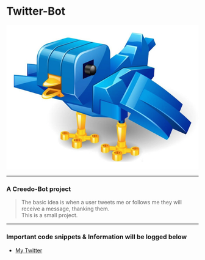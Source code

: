 # Twitter-Bot

!["Twitter Bot Logo"](./Media/twitter_bird_robot.png)

---
### A Creedo-Bot project
> The basic idea is when a user tweets me or follows me they will receive a message, thanking them.  
> This is a small project.
---

### Important code snippets & Information will be logged below
+ [My Twitter](https://twitter.com/shane_creedon)
